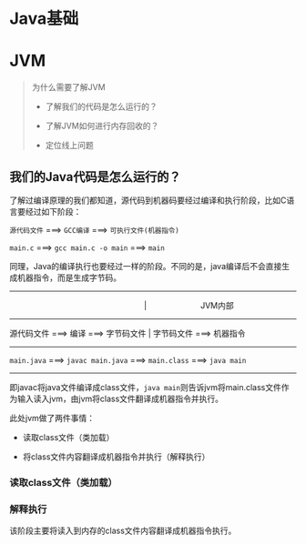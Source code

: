 # Java基础



# JVM

> 为什么需要了解JVM
> 
> - 了解我们的代码是怎么运行的？
> 
> - 了解JVM如何进行内存回收的？
> 
> - 定位线上问题

## 我们的Java代码是怎么运行的？

了解过编译原理的我们都知道，源代码到机器码要经过编译和执行阶段，比如C语言要经过如下阶段：

`源代码文件` ===> `GCC编译` ===> `可执行文件(机器指令)`

`main.c`  ===> `gcc main.c -o main` ===> `main` 

同理，Java的编译执行也要经过一样的阶段。不同的是，java编译后不会直接生成机器指令，而是生成字节码。

-------------------------------------------------

                                                                           |                        JVM内部

---------------------

源代码文件 ===> 编译 ===> 字节码文件       |    字节码文件 ===> 机器指令

----------------------------------------------------------------------------------------------------------------------------

`main.java`   ===> `javac main.java` ===> `main.class` ===> `java main`

-----------------------------

即javac将java文件编译成class文件，`java main`则告诉jvm将main.class文件作为输入读入jvm，由jvm将class文件翻译成机器指令并执行。

此处jvm做了两件事情：

- 读取class文件（类加载）

- 将class文件内容翻译成机器指令并执行（解释执行）

### 读取class文件（类加载）



### 解释执行

该阶段主要将读入到内存的class文件内容翻译成机器指令执行。

